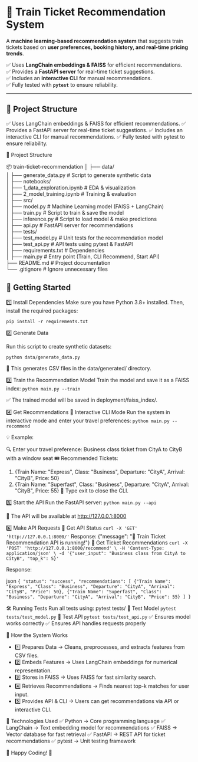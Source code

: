 # 🚆 Train Ticket Recommendation System
A **machine learning-based recommendation system** that suggests train tickets based on **user preferences, booking history, and real-time pricing trends**.

✅ Uses **LangChain embeddings & FAISS** for efficient recommendations.  
✅ Provides a **FastAPI server** for real-time ticket suggestions.  
✅ Includes an **interactive CLI** for manual recommendations.  
✅ Fully tested with **`pytest`** to ensure reliability.  

---

## 📂 Project Structure

✅ Uses LangChain embeddings & FAISS for efficient recommendations.
✅ Provides a FastAPI server for real-time ticket suggestions.
✅ Includes an interactive CLI for manual recommendations.
✅ Fully tested with pytest to ensure reliability.

📂 Project Structure

📦 train-ticket-recommendation
│
├── data/  
│   ├── generate_data.py            # Script to generate synthetic data  
│
├── notebooks/  
│   ├── 1_data_exploration.ipynb    # EDA & visualization  
│   ├── 2_model_training.ipynb      # Training & evaluation  
│
├── src/  
│   ├── model.py                    # Machine Learning model (FAISS + LangChain)  
│   ├── train.py                    # Script to train & save the model  
│   ├── inference.py                 # Script to load model & make predictions  
│   ├── api.py                      # FastAPI server for recommendations  
│
├── tests/  
│   ├── test_model.py                # Unit tests for the recommendation model  
│   ├── test_api.py                   # API tests using pytest & FastAPI  
│
├── requirements.txt              # Dependencies  
│
├── main.py                          # Entry point (Train, CLI Recommend, Start API)  
├── README.md                         # Project documentation  
└── .gitignore                        # Ignore unnecessary files  

## 🚀 Getting Started
1️⃣ Install Dependencies
Make sure you have Python 3.8+ installed. Then, install the required packages:

`pip install -r requirements.txt`

2️⃣ Generate Data

Run this script to create synthetic datasets:

`python data/generate_data.py`

💾 This generates CSV files in the data/generated/ directory.

3️⃣ Train the Recommendation Model
Train the model and save it as a FAISS index:
`python main.py --train`

✅ The trained model will be saved in deployment/faiss_index/.

4️⃣ Get Recommendations
📌 Interactive CLI Mode
Run the system in interactive mode and enter your travel preferences:
`python main.py --recommend`

💡 Example:

🔍 Enter your travel preference: Business class ticket from CityA to CityB with a window seat
🎟️ Recommended Tickets:
1. {Train Name: "Express", Class: "Business", Departure: "CityA", Arrival: "CityB", Price: 50}
2. {Train Name: "Superfast", Class: "Business", Departure: "CityA", Arrival: "CityB", Price: 55}
🔹 Type exit to close the CLI.

5️⃣ Start the API
Run the FastAPI server:
`python main.py --api`

🚀 The API will be available at http://127.0.0.1:8000

6️⃣ Make API Requests
📌 Get API Status
`curl -X 'GET' 'http://127.0.0.1:8000/'`
Response:
{"message": "🚀 Train Ticket Recommendation API is running!"}
📌 Get Ticket Recommendations
`curl -X 'POST' 'http://127.0.0.1:8000/recommend' \
     -H 'Content-Type: application/json' \
     -d '{"user_input": "Business class from CityA to CityB", "top_k": 5}'`

Response:

json
`{
  "status": "success",
  "recommendations": [
    {"Train Name": "Express", "Class": "Business", "Departure": "CityA", "Arrival": "CityB", "Price": 50},
    {"Train Name": "Superfast", "Class": "Business", "Departure": "CityA", "Arrival": "CityB", "Price": 55}
  ]
}`

🛠 Running Tests
Run all tests using:
pytest tests/
🧪 Test Model
`pytest tests/test_model.py`
🧪 Test API
`pytest tests/test_api.py`
✅ Ensures model works correctly
✅ Ensures API handles requests properly


📜 How the System Works
* 1️⃣ Prepares Data → Cleans, preprocesses, and extracts features from CSV files.
* 2️⃣ Embeds Features → Uses LangChain embeddings for numerical representation.
* 3️⃣ Stores in FAISS → Uses FAISS for fast similarity search.
* 4️⃣ Retrieves Recommendations → Finds nearest top-k matches for user input.
* 5️⃣ Provides API & CLI → Users can get recommendations via API or interactive CLI.

📌 Technologies Used
✅ Python → Core programming language
✅ LangChain → Text embedding model for recommendations
✅ FAISS → Vector database for fast retrieval
✅ FastAPI → REST API for ticket recommendations
✅ pytest → Unit testing framework

🚀 Happy Coding! 🎉
